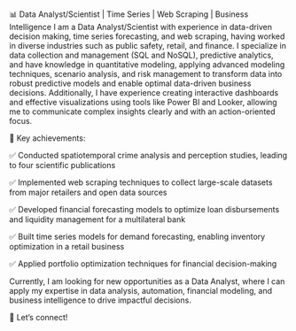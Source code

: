 📊 Data Analyst/Scientist | Time Series | Web Scraping | Business Intelligence 
I am a Data Analyst/Scientist with experience in data-driven decision making, time series forecasting, and web scraping, having worked in diverse industries such as public safety, retail, and finance. I specialize in data collection and management (SQL and NoSQL), predictive analytics, and have knowledge in quantitative modeling, applying advanced modeling techniques, scenario analysis, and risk management to transform data into robust predictive models and enable optimal data-driven business decisions. Additionally, I have experience creating interactive dashboards and effective visualizations using tools like Power BI and Looker, allowing me to communicate complex insights clearly and with an action-oriented focus.

🔹 Key achievements:

✅ Conducted spatiotemporal crime analysis and perception studies, leading to four scientific publications 

✅ Implemented web scraping techniques to collect large-scale datasets from major retailers and open data sources

✅ Developed financial forecasting models to optimize loan disbursements and liquidity management for a multilateral bank

✅ Built time series models for demand forecasting, enabling inventory optimization in a retail business

✅ Applied portfolio optimization techniques for financial decision-making

Currently, I am looking for new opportunities as a Data Analyst, where I can apply my expertise in data analysis, automation, financial modeling, and business intelligence to drive impactful decisions.

📩 Let’s connect!
